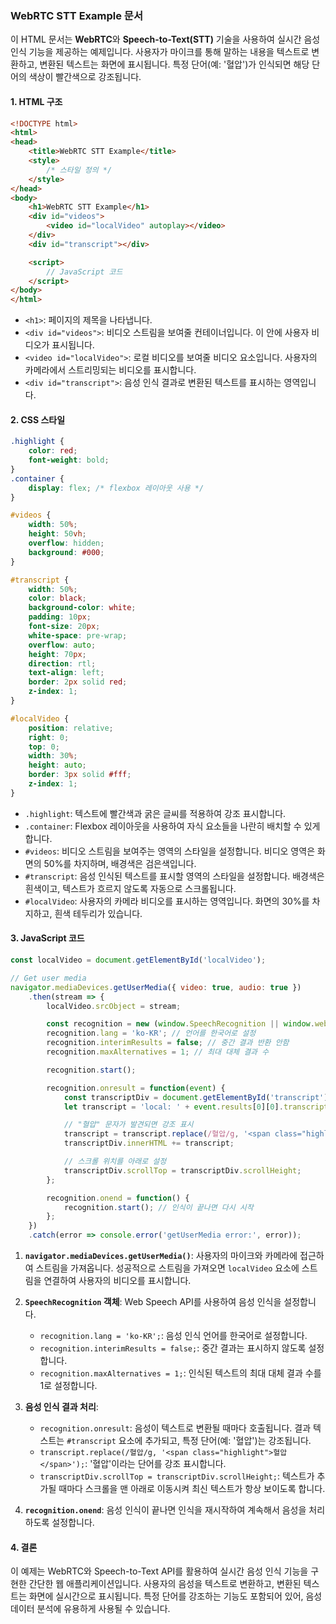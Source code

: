 ### WebRTC STT Example 문서

이 HTML 문서는 **WebRTC**와 **Speech-to-Text(STT)** 기술을 사용하여 실시간 음성 인식 기능을 제공하는 예제입니다. 사용자가 마이크를 통해 말하는 내용을 텍스트로 변환하고, 변환된 텍스트는 화면에 표시됩니다. 특정 단어(예: '혈압')가 인식되면 해당 단어의 색상이 빨간색으로 강조됩니다.

#### 1. HTML 구조
```html
<!DOCTYPE html>
<html>
<head>
    <title>WebRTC STT Example</title>
    <style>
        /* 스타일 정의 */
    </style>
</head>
<body>
    <h1>WebRTC STT Example</h1>
    <div id="videos">
        <video id="localVideo" autoplay></video>
    </div>
    <div id="transcript"></div>

    <script>
        // JavaScript 코드
    </script>
</body>
</html>
```

- `<h1>`: 페이지의 제목을 나타냅니다.
- `<div id="videos">`: 비디오 스트림을 보여줄 컨테이너입니다. 이 안에 사용자 비디오가 표시됩니다.
- `<video id="localVideo">`: 로컬 비디오를 보여줄 비디오 요소입니다. 사용자의 카메라에서 스트리밍되는 비디오를 표시합니다.
- `<div id="transcript">`: 음성 인식 결과로 변환된 텍스트를 표시하는 영역입니다.

#### 2. CSS 스타일
```css
.highlight {
    color: red;
    font-weight: bold;
}
.container {
    display: flex; /* flexbox 레이아웃 사용 */
}

#videos {
    width: 50%;
    height: 50vh;
    overflow: hidden;
    background: #000;
}

#transcript {
    width: 50%;
    color: black;
    background-color: white;
    padding: 10px;
    font-size: 20px;
    white-space: pre-wrap;
    overflow: auto;
    height: 70px;
    direction: rtl;
    text-align: left;
    border: 2px solid red;
    z-index: 1;
}

#localVideo {
    position: relative;
    right: 0;
    top: 0;
    width: 30%;
    height: auto;
    border: 3px solid #fff;
    z-index: 1;
}
```

- `.highlight`: 텍스트에 빨간색과 굵은 글씨를 적용하여 강조 표시합니다.
- `.container`: Flexbox 레이아웃을 사용하여 자식 요소들을 나란히 배치할 수 있게 합니다.
- `#videos`: 비디오 스트림을 보여주는 영역의 스타일을 설정합니다. 비디오 영역은 화면의 50%를 차지하며, 배경색은 검은색입니다.
- `#transcript`: 음성 인식된 텍스트를 표시할 영역의 스타일을 설정합니다. 배경색은 흰색이고, 텍스트가 흐르지 않도록 자동으로 스크롤됩니다.
- `#localVideo`: 사용자의 카메라 비디오를 표시하는 영역입니다. 화면의 30%를 차지하고, 흰색 테두리가 있습니다.

#### 3. JavaScript 코드
```javascript
const localVideo = document.getElementById('localVideo');

// Get user media
navigator.mediaDevices.getUserMedia({ video: true, audio: true })
    .then(stream => {
        localVideo.srcObject = stream;

        const recognition = new (window.SpeechRecognition || window.webkitSpeechRecognition || window.mozSpeechRecognition || window.msSpeechRecognition)();
        recognition.lang = 'ko-KR'; // 언어를 한국어로 설정
        recognition.interimResults = false; // 중간 결과 반환 안함
        recognition.maxAlternatives = 1; // 최대 대체 결과 수

        recognition.start();

        recognition.onresult = function(event) {
            const transcriptDiv = document.getElementById('transcript');
            let transcript = 'local: ' + event.results[0][0].transcript + '\n';

            // "혈압" 문자가 발견되면 강조 표시
            transcript = transcript.replace(/혈압/g, '<span class="highlight">혈압</span>');
            transcriptDiv.innerHTML += transcript;

            // 스크롤 위치를 아래로 설정
            transcriptDiv.scrollTop = transcriptDiv.scrollHeight;
        };

        recognition.onend = function() {
            recognition.start(); // 인식이 끝나면 다시 시작
        };
    })
    .catch(error => console.error('getUserMedia error:', error));
```

1. **`navigator.mediaDevices.getUserMedia()`**: 사용자의 마이크와 카메라에 접근하여 스트림을 가져옵니다. 성공적으로 스트림을 가져오면 `localVideo` 요소에 스트림을 연결하여 사용자의 비디오를 표시합니다.
   
2. **`SpeechRecognition` 객체**: Web Speech API를 사용하여 음성 인식을 설정합니다.
   - `recognition.lang = 'ko-KR';`: 음성 인식 언어를 한국어로 설정합니다.
   - `recognition.interimResults = false;`: 중간 결과는 표시하지 않도록 설정합니다.
   - `recognition.maxAlternatives = 1;`: 인식된 텍스트의 최대 대체 결과 수를 1로 설정합니다.

3. **음성 인식 결과 처리**:
   - `recognition.onresult`: 음성이 텍스트로 변환될 때마다 호출됩니다. 결과 텍스트는 `#transcript` 요소에 추가되고, 특정 단어(예: '혈압')는 강조됩니다.
   - `transcript.replace(/혈압/g, '<span class="highlight">혈압</span>');`: '혈압'이라는 단어를 강조 표시합니다.
   - `transcriptDiv.scrollTop = transcriptDiv.scrollHeight;`: 텍스트가 추가될 때마다 스크롤을 맨 아래로 이동시켜 최신 텍스트가 항상 보이도록 합니다.

4. **`recognition.onend`**: 음성 인식이 끝나면 인식을 재시작하여 계속해서 음성을 처리하도록 설정합니다.

#### 4. 결론
이 예제는 WebRTC와 Speech-to-Text API를 활용하여 실시간 음성 인식 기능을 구현한 간단한 웹 애플리케이션입니다. 사용자의 음성을 텍스트로 변환하고, 변환된 텍스트는 화면에 실시간으로 표시됩니다. 특정 단어를 강조하는 기능도 포함되어 있어, 음성 데이터 분석에 유용하게 사용될 수 있습니다.
